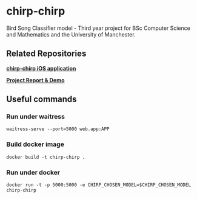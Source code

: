 # chirp-chirp
Bird Song Classifier model - Third year project for BSc Computer Science and Mathematics and the University of Manchester.

## Related Repositories
[**chirp-chirp iOS application**](https://github.com/Suvi1301/chirp-chirp-ios)

[**Project Report & Demo**](https://github.com/Suvi1301/chirp-chirp-report)

## Useful commands

### Run under waitress
```
waitress-serve --port=5000 web.app:APP
```

### Build docker image
```
docker build -t chirp-chirp .
```

### Run under docker

```
docker run -t -p 5000:5000 -e CHIRP_CHOSEN_MODEL=$CHIRP_CHOSEN_MODEL chirp-chirp
```
